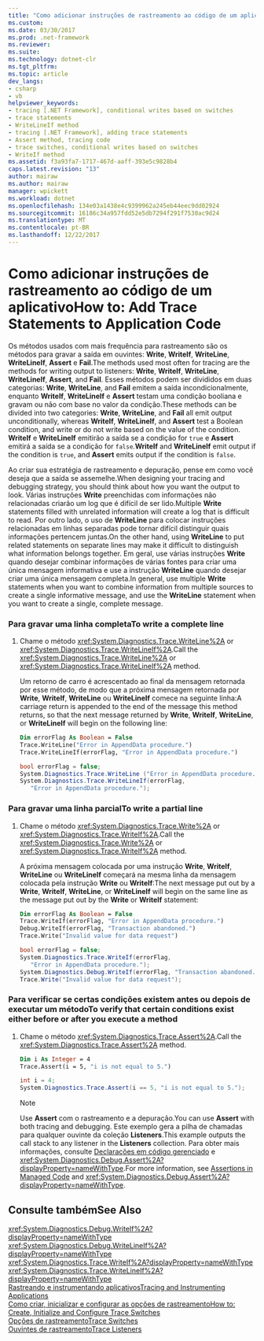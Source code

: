 ```yaml
---
title: "Como adicionar instruções de rastreamento ao código de um aplicativo"
ms.custom: 
ms.date: 03/30/2017
ms.prod: .net-framework
ms.reviewer: 
ms.suite: 
ms.technology: dotnet-clr
ms.tgt_pltfrm: 
ms.topic: article
dev_langs:
- csharp
- vb
helpviewer_keywords:
- tracing [.NET Framework], conditional writes based on switches
- trace statements
- WriteLineIf method
- tracing [.NET Framework], adding trace statements
- Assert method, tracing code
- trace switches, conditional writes based on switches
- WriteIf method
ms.assetid: f3a93fa7-1717-467d-aaff-393e5c9828b4
caps.latest.revision: "13"
author: mairaw
ms.author: mairaw
manager: wpickett
ms.workload: dotnet
ms.openlocfilehash: 134e03a1438e4c9399962a245eb44eec9dd02924
ms.sourcegitcommit: 16186c34a957fdd52e5db7294f291f7530ac9d24
ms.translationtype: MT
ms.contentlocale: pt-BR
ms.lasthandoff: 12/22/2017
---
```

# <a name="how-to-add-trace-statements-to-application-code"></a><span data-ttu-id="ef783-102">Como adicionar instruções de rastreamento ao código de um aplicativo</span><span class="sxs-lookup"><span data-stu-id="ef783-102">How to: Add Trace Statements to Application Code</span></span>
<span data-ttu-id="ef783-103">Os métodos usados com mais frequência para rastreamento são os métodos para gravar a saída em ouvintes: **Write**, **WriteIf**, **WriteLine**, **WriteLineIf**, **Assert** e **Fail**.</span><span class="sxs-lookup"><span data-stu-id="ef783-103">The methods used most often for tracing are the methods for writing output to listeners: **Write**, **WriteIf**, **WriteLine**, **WriteLineIf**, **Assert**, and **Fail**.</span></span> <span data-ttu-id="ef783-104">Esses métodos podem ser divididos em duas categorias: **Write**, **WriteLine**, and **Fail** emitem a saída incondicionalmente, enquanto **WriteIf**, **WriteLineIf** e **Assert** testam uma condição booliana e gravam ou não com base no valor da condição.</span><span class="sxs-lookup"><span data-stu-id="ef783-104">These methods can be divided into two categories: **Write**, **WriteLine**, and **Fail** all emit output unconditionally, whereas **WriteIf**, **WriteLineIf**, and **Assert** test a Boolean condition, and write or do not write based on the value of the condition.</span></span> <span data-ttu-id="ef783-105">**WriteIf** e **WriteLineIf** emitirão a saída se a condição for `true` e **Assert** emitirá a saída se a condição for `false`.</span><span class="sxs-lookup"><span data-stu-id="ef783-105">**WriteIf** and **WriteLineIf** emit output if the condition is `true`, and **Assert** emits output if the condition is `false`.</span></span>  
  
 <span data-ttu-id="ef783-106">Ao criar sua estratégia de rastreamento e depuração, pense em como você deseja que a saída se assemelhe.</span><span class="sxs-lookup"><span data-stu-id="ef783-106">When designing your tracing and debugging strategy, you should think about how you want the output to look.</span></span> <span data-ttu-id="ef783-107">Várias instruções **Write** preenchidas com informações não relacionadas criarão um log que é difícil de ser lido.</span><span class="sxs-lookup"><span data-stu-id="ef783-107">Multiple **Write** statements filled with unrelated information will create a log that is difficult to read.</span></span> <span data-ttu-id="ef783-108">Por outro lado, o uso de **WriteLine** para colocar instruções relacionadas em linhas separadas pode tornar difícil distinguir quais informações pertencem juntas.</span><span class="sxs-lookup"><span data-stu-id="ef783-108">On the other hand, using **WriteLine** to put related statements on separate lines may make it difficult to distinguish what information belongs together.</span></span> <span data-ttu-id="ef783-109">Em geral, use várias instruções **Write** quando desejar combinar informações de várias fontes para criar uma única mensagem informativa e use a instrução **WriteLine** quando desejar criar uma única mensagem completa.</span><span class="sxs-lookup"><span data-stu-id="ef783-109">In general, use multiple **Write** statements when you want to combine information from multiple sources to create a single informative message, and use the **WriteLine** statement when you want to create a single, complete message.</span></span>  
  
### <a name="to-write-a-complete-line"></a><span data-ttu-id="ef783-110">Para gravar uma linha completa</span><span class="sxs-lookup"><span data-stu-id="ef783-110">To write a complete line</span></span>  
  
1.  <span data-ttu-id="ef783-111">Chame o método <xref:System.Diagnostics.Trace.WriteLine%2A> or <xref:System.Diagnostics.Trace.WriteLineIf%2A>.</span><span class="sxs-lookup"><span data-stu-id="ef783-111">Call the <xref:System.Diagnostics.Trace.WriteLine%2A> or <xref:System.Diagnostics.Trace.WriteLineIf%2A> method.</span></span>  
  
     <span data-ttu-id="ef783-112">Um retorno de carro é acrescentado ao final da mensagem retornada por esse método, de modo que a próxima mensagem retornada por **Write**, **WriteIf**, **WriteLine** ou **WriteLineIf** comece na seguinte linha:</span><span class="sxs-lookup"><span data-stu-id="ef783-112">A carriage return is appended to the end of the message this method returns, so that the next message returned by **Write**, **WriteIf**, **WriteLine**, or **WriteLineIf** will begin on the following line:</span></span>  
  
    ```vb  
    Dim errorFlag As Boolean = False  
    Trace.WriteLine("Error in AppendData procedure.")  
    Trace.WriteLineIf(errorFlag, "Error in AppendData procedure.")  
    ```  
  
    ```csharp  
    bool errorFlag = false;  
    System.Diagnostics.Trace.WriteLine ("Error in AppendData procedure.");  
    System.Diagnostics.Trace.WriteLineIf(errorFlag,   
       "Error in AppendData procedure.");  
    ```  
  
### <a name="to-write-a-partial-line"></a><span data-ttu-id="ef783-113">Para gravar uma linha parcial</span><span class="sxs-lookup"><span data-stu-id="ef783-113">To write a partial line</span></span>  
  
1.  <span data-ttu-id="ef783-114">Chame o método <xref:System.Diagnostics.Trace.Write%2A> or <xref:System.Diagnostics.Trace.WriteIf%2A>.</span><span class="sxs-lookup"><span data-stu-id="ef783-114">Call the <xref:System.Diagnostics.Trace.Write%2A> or <xref:System.Diagnostics.Trace.WriteIf%2A> method.</span></span>  
  
     <span data-ttu-id="ef783-115">A próxima mensagem colocada por uma instrução **Write**, **WriteIf**, **WriteLine** ou **WriteLineIf** começará na mesma linha da mensagem colocada pela instrução **Write** ou **WriteIf**:</span><span class="sxs-lookup"><span data-stu-id="ef783-115">The next message put out by a **Write**, **WriteIf**, **WriteLine**, or **WriteLineIf** will begin on the same line as the message put out by the **Write** or **WriteIf** statement:</span></span>  
  
    ```vb  
    Dim errorFlag As Boolean = False  
    Trace.WriteIf(errorFlag, "Error in AppendData procedure.")  
    Debug.WriteIf(errorFlag, "Transaction abandoned.")  
    Trace.Write("Invalid value for data request")  
    ```  
  
    ```csharp  
    bool errorFlag = false;  
    System.Diagnostics.Trace.WriteIf(errorFlag,   
       "Error in AppendData procedure.");  
    System.Diagnostics.Debug.WriteIf(errorFlag, "Transaction abandoned.");  
    Trace.Write("Invalid value for data request");  
    ```  
  
### <a name="to-verify-that-certain-conditions-exist-either-before-or-after-you-execute-a-method"></a><span data-ttu-id="ef783-116">Para verificar se certas condições existem antes ou depois de executar um método</span><span class="sxs-lookup"><span data-stu-id="ef783-116">To verify that certain conditions exist either before or after you execute a method</span></span>  
  
1.  <span data-ttu-id="ef783-117">Chame o método <xref:System.Diagnostics.Trace.Assert%2A>.</span><span class="sxs-lookup"><span data-stu-id="ef783-117">Call the <xref:System.Diagnostics.Trace.Assert%2A> method.</span></span>  
  
    ```vb  
    Dim i As Integer = 4  
    Trace.Assert(i = 5, "i is not equal to 5.")  
    ```  
  
    ```csharp  
    int i = 4;  
    System.Diagnostics.Trace.Assert(i == 5, "i is not equal to 5.");  
    ```  
  
    > [!NOTE]
    >  <span data-ttu-id="ef783-118">Use **Assert** com o rastreamento e a depuração.</span><span class="sxs-lookup"><span data-stu-id="ef783-118">You can use **Assert** with both tracing and debugging.</span></span> <span data-ttu-id="ef783-119">Este exemplo gera a pilha de chamadas para qualquer ouvinte da coleção **Listeners**.</span><span class="sxs-lookup"><span data-stu-id="ef783-119">This example outputs the call stack to any listener in the **Listeners** collection.</span></span> <span data-ttu-id="ef783-120">Para obter mais informações, consulte [Declarações em código gerenciado](/visualstudio/debugger/assertions-in-managed-code) e <xref:System.Diagnostics.Debug.Assert%2A?displayProperty=nameWithType>.</span><span class="sxs-lookup"><span data-stu-id="ef783-120">For more information, see [Assertions in Managed Code](/visualstudio/debugger/assertions-in-managed-code) and <xref:System.Diagnostics.Debug.Assert%2A?displayProperty=nameWithType>.</span></span>  
  
## <a name="see-also"></a><span data-ttu-id="ef783-121">Consulte também</span><span class="sxs-lookup"><span data-stu-id="ef783-121">See Also</span></span>  
 <xref:System.Diagnostics.Debug.WriteIf%2A?displayProperty=nameWithType>  
 <xref:System.Diagnostics.Debug.WriteLineIf%2A?displayProperty=nameWithType>  
 <xref:System.Diagnostics.Trace.WriteIf%2A?displayProperty=nameWithType>  
 <xref:System.Diagnostics.Trace.WriteLineIf%2A?displayProperty=nameWithType>  
 [<span data-ttu-id="ef783-122">Rastreando e instrumentando aplicativos</span><span class="sxs-lookup"><span data-stu-id="ef783-122">Tracing and Instrumenting Applications</span></span>](../../../docs/framework/debug-trace-profile/tracing-and-instrumenting-applications.md)  
 [<span data-ttu-id="ef783-123">Como criar, inicializar e configurar as opções de rastreamento</span><span class="sxs-lookup"><span data-stu-id="ef783-123">How to: Create, Initialize and Configure Trace Switches</span></span>](../../../docs/framework/debug-trace-profile/how-to-create-initialize-and-configure-trace-switches.md)  
 [<span data-ttu-id="ef783-124">Opções de rastreamento</span><span class="sxs-lookup"><span data-stu-id="ef783-124">Trace Switches</span></span>](../../../docs/framework/debug-trace-profile/trace-switches.md)  
 [<span data-ttu-id="ef783-125">Ouvintes de rastreamento</span><span class="sxs-lookup"><span data-stu-id="ef783-125">Trace Listeners</span></span>](../../../docs/framework/debug-trace-profile/trace-listeners.md)

